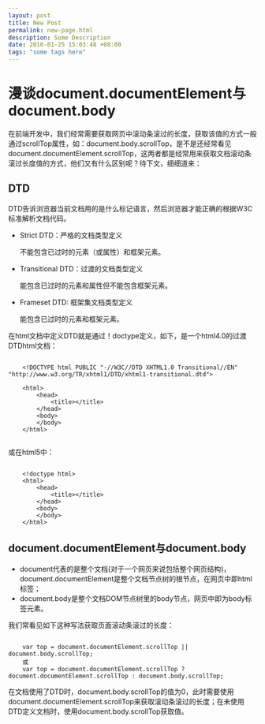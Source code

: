 ```yaml
---
layout: post
title: New Post
permalink: new-page.html
description: Some Description
date: 2016-01-25 15:03:48 +08:00
tags: "some tags here"
---
```

# 漫谈document.documentElement与document.body

在前端开发中，我们经常需要获取网页中滚动条滚过的长度，获取该值的方式一般通过scrollTop属性，如：document.body.scrollTop，是不是还经常看见document.documentElement.scrollTop，这两者都是经常用来获取文档滚动条滚过长度值的方式，他们又有什么区别呢？待下文，细细道来：

## DTD
DTD告诉浏览器当前文档用的是什么标记语言，然后浏览器才能正确的根据W3C标准解析文档代码。

- Strict DTD：严格的文档类型定义


	不能包含已过时的元素（或属性）和框架元素。
	
- Transitional DTD：过渡的文档类型定义

	能包含已过时的元素和属性但不能包含框架元素。

- Frameset DTD: 框架集文档类型定义

	能包含已过时的元素和框架元素。
	

在html文档中定义DTD就是通过！doctype定义，如下，是一个html4.0的过渡DTDhtml文档：
```
	
	<!DOCTYPE html PUBLIC "-//W3C//DTD XHTML1.0 Transitional//EN" "http://www.w3.org/TR/xhtml1/DTD/xhtml1-transitional.dtd">

	<html>
		<head>
			<title></title>
		</head>
		<body>
		</body>
	</html>
	
```
或在html5中：

```

	<!doctype html>
	<html>
		<head>
			<title></title>
		</head>
		<body>
		</body>
	</html>
```
	
## document.documentElement与document.body

- document代表的是整个文档(对于一个网页来说包括整个网页结构)，document.documentElement是整个文档节点树的根节点，在网页中即html标签；
- document.body是整个文档DOM节点树里的body节点，网页中即为body标签元素。

我们常看见如下这种写法获取页面滚动条滚过的长度：

```

	var top = document.documentElement.scrollTop || document.body.scrollTop;
	或
	var top = document.documentElement.scrollTop ? document.documentElement.scrollTop : document.body.scrollTop;
```
在文档使用了DTD时，document.body.scrollTop的值为0，此时需要使用document.documentElement.scrollTop来获取滚动条滚过的长度；在未使用DTD定义文档时，使用document.body.scrollTop获取值。